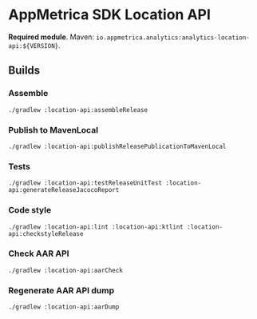 # AppMetrica SDK Location API

**Required module**.
Maven: `io.appmetrica.analytics:analytics-location-api:${VERSION}`.

## Builds

### Assemble

`./gradlew :location-api:assembleRelease`

### Publish to MavenLocal

`./gradlew :location-api:publishReleasePublicationToMavenLocal`

### Tests

`./gradlew :location-api:testReleaseUnitTest :location-api:generateReleaseJacocoReport`

### Code style

`./gradlew :location-api:lint :location-api:ktlint :location-api:checkstyleRelease`

### Check AAR API

`./gradlew :location-api:aarCheck`

### Regenerate AAR API dump

`./gradlew :location-api:aarDump`
